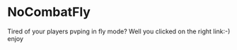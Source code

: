 # NoCombatFly
Tired of your players pvping in fly mode? Well you clicked on the right link:-)  enjoy
